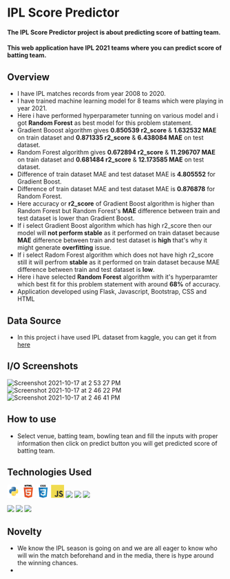 # IPL Score Predictor 

#### The IPL Score Predictor project is about predicting score of batting team.
#### This web application have IPL 2021 teams where you can predict score of batting team.

## Overview
- I have IPL matches records from year 2008 to 2020.
- I have trained machine learning model for 8 teams which were playing in year 2021.
- Here i have performed hyperparameter tunning on various model and i got **Random Forest** as best model for this problem statement.
- Gradient Booost algorithm gives **0.850539 r2_score** & **1.632532 MAE** on train dataset and **0.871335 r2_score** & **6.438084 MAE** on test dataset.
- Random Forest algorithm gives **0.672894 r2_score** & **11.296707 MAE** on train dataset and **0.681484 r2_score** & **12.173585 MAE** on test dataset.
- Difference of train dataset MAE and test dataset MAE is **4.805552** for Gradient Boost.
- Difference of train dataset MAE and test dataset MAE is **0.876878** for Random Forest.
- Here accuracy or **r2_score** of Gradient Boost algorithm is higher than Random Forest but Random Forest's **MAE** difference between train and test dataset is lower than Gradient Boost.
- If i select Gradient Boost algorithm which has high r2_score then our model will **not perform stable** as it performed on train dataset because **MAE** difference between train and test dataset is **high** that's why it might generate **overfitting** issue.
- If i select Radom Forest algorithm which does not have high r2_score still it will perfrom **stable** as it performed on train dataset because MAE difference between train and test dataset is **low**.
- Here i have selected **Random Forest** algorithm with it's hyperparamter which best fit for this problem statement with around **68%** of accuracy.
- Application developed using Flask, Javascript, Bootstrap, CSS and HTML

## Data Source
- In this project i have used IPL dataset from kaggle, you can get it from [here](https://www.kaggle.com/patrickb1912/ipl-complete-dataset-20082020)

## I/O Screenshots
![Screenshot 2021-10-17 at 2 53 27 PM](https://user-images.githubusercontent.com/60060524/137620925-c998ed9b-d10d-4bd4-94a8-acd9df6aea17.png)
<br>
![Screenshot 2021-10-17 at 2 46 22 PM](https://user-images.githubusercontent.com/60060524/137620796-149b9305-e771-4a6a-92de-ef4f4ae7d310.png)
<br>
![Screenshot 2021-10-17 at 2 46 41 PM](https://user-images.githubusercontent.com/60060524/137620801-9c413cdf-10e5-4118-bd3d-10b405a4c06c.png)
<br>


## How to use
- Select venue, batting team, bowling tean and fill the inputs with proper information then click on predict button you will get predicted score of batting team.

## Technologies Used
<code><img height="30" src="https://raw.githubusercontent.com/github/explore/80688e429a7d4ef2fca1e82350fe8e3517d3494d/topics/python/python.png"></code>
<code><img height="30" src="https://raw.githubusercontent.com/github/explore/80688e429a7d4ef2fca1e82350fe8e3517d3494d/topics/html/html.png"></code>
<code><img height="30" src="https://raw.githubusercontent.com/github/explore/80688e429a7d4ef2fca1e82350fe8e3517d3494d/topics/css/css.png"></code>
<code><img height="30" src="https://raw.githubusercontent.com/github/explore/80688e429a7d4ef2fca1e82350fe8e3517d3494d/topics/javascript/javascript.png"></code>
<code><img height="30" src="https://github.com/tomchen/stack-icons/raw/master/logos/bootstrap.svg"></code>
<code><img height="30" src="https://symbols.getvecta.com/stencil_80/56_flask.3a79b5a056.jpg"></code>
<code><img height="30" src="https://upload.wikimedia.org/wikipedia/commons/e/ec/Heroku_logo.svg"></code>

<code><img height="30" src="https://raw.githubusercontent.com/numpy/numpy/7e7f4adab814b223f7f917369a72757cd28b10cb/branding/icons/numpylogo.svg"></code>
<code><img height="30" src="https://matplotlib.org/_static/logo2.svg"></code>
<code><img height="30" src="https://upload.wikimedia.org/wikipedia/commons/thumb/0/05/Scikit_learn_logo_small.svg/330px-Scikit_learn_logo_small.svg.png"></code>

## Novelty 

- We know the IPL season is going on and we are all eager to know who will win the match beforehand and in the media, there is hype around the winning chances.
- 
